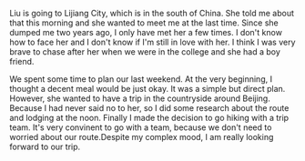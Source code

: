Liu is going to Lijiang City, which is in the south of China. She told me about that this morning and she wanted to meet me at the last time.
Since she dumped me two years ago, I only have met her a few times. I don't know how to face her and I don't know if I'm still in love with her.
I think I was very brave to chase after her when we were in the college and she had a boy friend. 

We spent some time to plan our last weekend. At the very beginning, I thought a decent meal would be just okay. It was a simple but direct plan.
However, she wanted to have a trip in the countryside around Beijing. Because I had never said no to her, so I did some research about the route 
and lodging at the noon. Finally I made the decision to go hiking with a trip team. It's very convinent to go with a team, because we don't need 
to worried about our route.Despite my complex mood, I am really looking forward to our trip.

